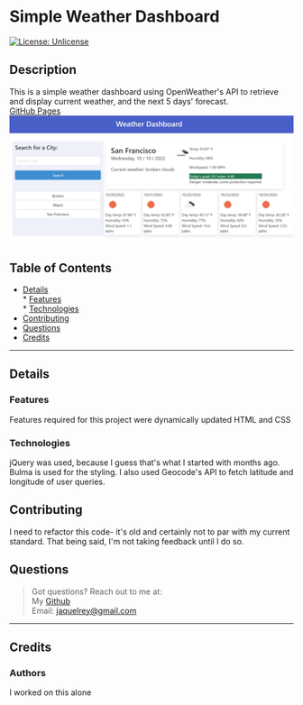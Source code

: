 # Simple Weather Dashboard  
[![License: Unlicense](https://img.shields.io/badge/license-Unlicense-blue.svg)](http://unlicense.org/)  
## Description  
This is a simple weather dashboard using OpenWeather's API to retrieve and display current weather, and the next 5 days' forecast.   
[GitHub Pages](https://jaquelrey.github.io/Simple-Weather-Dashboard/)   
![demo image](./Assets/06-server-side-apis-homework-demo.png)
## Table of Contents  
* [Details](#details)  
       * [Features](#features)  
       * [Technologies](#technologies)  
* [Contributing](#contributing)  
* [Questions](#questions)  
* [Credits](#credits)  
----  
## Details  
### Features  
Features required for this project were dynamically updated HTML and CSS  
### Technologies  
jQuery was used, because I guess that's what I started with months ago. Bulma is used for the styling. I also used Geocode's API to fetch latitude and longitude of user queries.  
## Contributing  
I need to refactor this code- it's old and certainly not to par with my current standard. That being said, I'm not taking feedback until I do so.  
## Questions  
  
>Got questions? Reach out to me at:  
>My [Github](https://github.com/JaquelRey)  
>Email: [jaquelrey@gmail.com](mailto:jaquelrey@gmail.com)  
  
----  
  ## Credits  
### Authors  
I worked on this alone  
